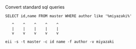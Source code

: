 Convert standard sql queries
```
SELECT id,name FROM master WHERE author like '%miyazaki%'
```

       ^    ^    ^    ^    ^
       |    |    |    |    |
       v    v    v    v    v

```
eii -s -t master -c id name -f author -v miyazaki
```
